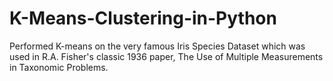 # K-Means-Clustering-in-Python
 Performed K-means on the very famous Iris Species Dataset which was used in R.A. Fisher's classic 1936 paper, The Use of Multiple Measurements in Taxonomic Problems.
